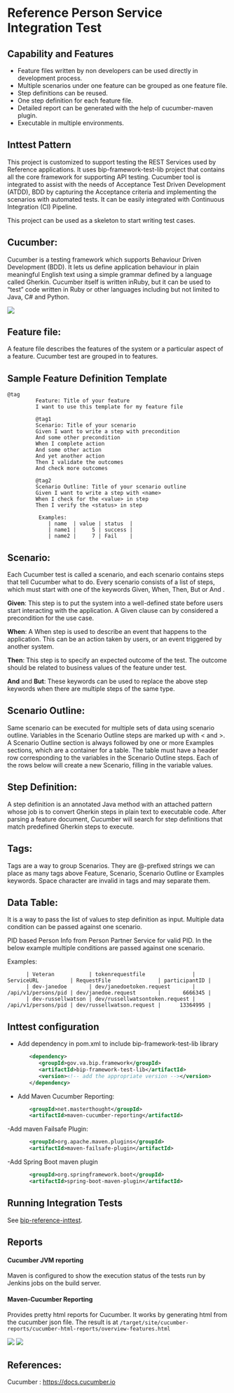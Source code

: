 # Reference Person Service Integration Test

## Capability and Features

- Feature files written by non developers can be used directly in development process.
- Multiple scenarios under one feature can be grouped as one feature file.
- Step definitions can be reused.
- One step definition for each feature file.
- Detailed report can be generated with the help of cucumber-maven plugin.
- Executable in multiple environments.

## Inttest Pattern 

This project is customized to support testing the REST Services used by Reference applications. It uses bip-framework-test-lib project that contains all the core framework for supporting API testing. Cucumber tool is integrated to assist with the needs of Acceptance Test Driven Development (ATDD), BDD by capturing the Acceptance criteria and implementing the scenarios with automated tests. It can be easily integrated with Continuous Integration (CI) Pipeline.

This project can be used as a skeleton to start writing test cases.


## Cucumber:

Cucumber is a testing framework which supports Behaviour Driven Development (BDD). It lets us define application behaviour in plain meaningful English text using a simple grammar defined by a language called Gherkin. Cucumber itself is written inRuby, but it can be used to “test” code written in Ruby or other languages including but not limited to Java, C# and Python.

<img src = "/docs/images/Cucumber-Layers.png">

## Feature file: 

A feature file describes the features of the system or a particular aspect of a feature. Cucumber test are grouped in to features.

## Sample Feature Definition Template 
```
@tag
         Feature: Title of your feature
         I want to use this template for my feature file

         @tag1
         Scenario: Title of your scenario
         Given I want to write a step with precondition
         And some other precondition
         When I complete action
         And some other action
         And yet another action
         Then I validate the outcomes
         And check more outcomes

         @tag2
         Scenario Outline: Title of your scenario outline
         Given I want to write a step with <name>
         When I check for the <value> in step
         Then I verify the <status> in step

          Examples: 
             | name  | value | status  |
             | name1 |     5 | success |
             | name2 |     7 | Fail    |
```

## Scenario:

Each Cucumber test is called a scenario, and each scenario contains steps that tell Cucumber what to do. Every scenario consists of a list of steps, which must start with one of the keywords Given, When, Then, But or And .

**Given**: This step is to put the system into a well-defined state before users start interacting with the application. A Given clause can by considered a precondition for the use case.

**When**: A When step is used to describe an event that happens to the application. This can be an action taken by users, or an event triggered by another system.

**Then**: This step is to specify an expected outcome of the test. The outcome should be related to business values of the feature under test.

**And** and **But**: These keywords can be used to replace the above step keywords when there are multiple steps of the same type.

## Scenario Outline: 

Same scenario can be executed for multiple sets of data using scenario outline. Variables in the Scenario Outline steps are marked up with < and >. A Scenario Outline section is always followed by one or more Examples sections, which are a container for a table. The table must have a header row corresponding to the variables in the Scenario Outline steps. Each of the rows below will create a new Scenario, filling in the variable values.

## Step Definition:

A step definition is an annotated Java method with an attached pattern whose job is to convert Gherkin steps in plain text to executable code. After parsing a feature document, Cucumber will search for step definitions that match predefined Gherkin steps to execute.

## Tags:

Tags are a way to group Scenarios. They are @-prefixed strings we can place as many tags above Feature, Scenario, Scenario Outline or Examples keywords. Space character are invalid in tags and may separate them.

## Data Table:

It is a way to pass the list of values to step definition as input. Multiple data condition can be passed against one scenario.

PID based Person Info from Person Partner Service for valid PID. In the below example multiple conditions are passed against one scenario.

Examples: 
```
      | Veteran           | tokenrequestfile               | ServiceURL          | RequestFile               | participantID |
      | dev-janedoe       | dev/janedoetoken.request       | /api/v1/persons/pid | dev/janedoe.request       |       6666345 |
      | dev-russellwatson | dev/russellwatsontoken.request | /api/v1/persons/pid | dev/russellwatson.request |      13364995 |
```

## 	Inttest configuration

- Add dependency in pom.xml to include bip-framework-test-lib library

```xml
       <dependency>
		  <groupId>gov.va.bip.framework</groupId>
		  <artifactId>bip-framework-test-lib</artifactId>
		  <version><!-- add the appropriate version --></version>
	   </dependency>
```

- Add Maven Cucumber Reporting:

```xml
       <groupId>net.masterthought</groupId>
	   <artifactId>maven-cucumber-reporting</artifactId>
```

-Add maven Failsafe Plugin:

```xml
       <groupId>org.apache.maven.plugins</groupId>
	   <artifactId>maven-failsafe-plugin</artifactId>
```

-Add Spring Boot maven plugin
 
```xml
       <groupId>org.springframework.boot</groupId>
       <artifactId>spring-boot-maven-plugin</artifactId>
```

## Running Integration Tests
See [bip-reference-inttest](https://github.com/department-of-veterans-affairs/bip-reference-person/tree/master/bip-reference-inttest).

## Reports

#### Cucumber JVM reporting
Maven is configured to show the execution status of the tests run by Jenkins jobs on the build server.

#### Maven-Cucumber Reporting
Provides pretty html reports for Cucumber. It works by generating html from the cucumber json file. The result is at `/target/site/cucumber-reports/cucumber-html-reports/overview-features.html`

<img src = "/docs/images/feature-report.png">

<img src = "/docs/images/tag-reporting.png">


## References:

Cucumber : https://docs.cucumber.io
	